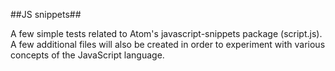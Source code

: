 ##JS snippets##

A few simple tests related to Atom's javascript-snippets package (script.js). A few additional files will also be created in order to experiment with various concepts of the JavaScript language.
